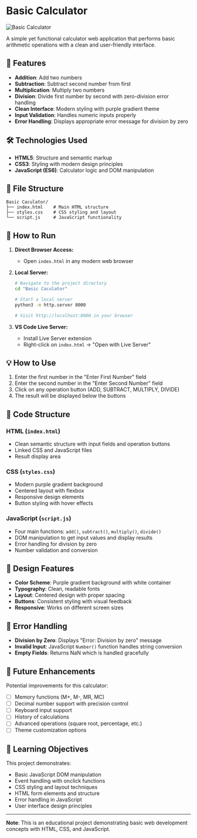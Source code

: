 # Basic Calculator

![Basic Calculator](https://github.com/user-attachments/assets/64d8de47-885d-4249-ad14-0c3eb6a4106c)

A simple yet functional calculator web application that performs basic arithmetic operations with a clean and user-friendly interface.

## 🎯 Features

- **Addition**: Add two numbers
- **Subtraction**: Subtract second number from first
- **Multiplication**: Multiply two numbers
- **Division**: Divide first number by second with zero-division error handling
- **Clean Interface**: Modern styling with purple gradient theme
- **Input Validation**: Handles numeric inputs properly
- **Error Handling**: Displays appropriate error message for division by zero

## 🛠️ Technologies Used

- **HTML5**: Structure and semantic markup
- **CSS3**: Styling with modern design principles
- **JavaScript (ES6)**: Calculator logic and DOM manipulation

## 📁 File Structure

```
Basic Caculator/
├── index.html    # Main HTML structure
├── styles.css    # CSS styling and layout
└── script.js     # JavaScript functionality
```

## 🚀 How to Run

1. **Direct Browser Access:**
   - Open `index.html` in any modern web browser

2. **Local Server:**
   ```bash
   # Navigate to the project directory
   cd "Basic Caculator"
   
   # Start a local server
   python3 -m http.server 8000
   
   # Visit http://localhost:8000 in your browser
   ```

3. **VS Code Live Server:**
   - Install Live Server extension
   - Right-click on `index.html` → "Open with Live Server"

## 💡 How to Use

1. Enter the first number in the "Enter First Number" field
2. Enter the second number in the "Enter Second Number" field
3. Click on any operation button (ADD, SUBTRACT, MULTIPLY, DIVIDE)
4. The result will be displayed below the buttons

## 🔧 Code Structure

### HTML (`index.html`)
- Clean semantic structure with input fields and operation buttons
- Linked CSS and JavaScript files
- Result display area

### CSS (`styles.css`)
- Modern purple gradient background
- Centered layout with flexbox
- Responsive design elements
- Button styling with hover effects

### JavaScript (`script.js`)
- Four main functions: `add()`, `subtract()`, `multiply()`, `divide()`
- DOM manipulation to get input values and display results
- Error handling for division by zero
- Number validation and conversion

## 🎨 Design Features

- **Color Scheme**: Purple gradient background with white container
- **Typography**: Clean, readable fonts
- **Layout**: Centered design with proper spacing
- **Buttons**: Consistent styling with visual feedback
- **Responsive**: Works on different screen sizes

## 🐛 Error Handling

- **Division by Zero**: Displays "Error: Division by zero" message
- **Invalid Input**: JavaScript `Number()` function handles string conversion
- **Empty Fields**: Returns NaN which is handled gracefully

## 🔄 Future Enhancements

Potential improvements for this calculator:

- [ ] Memory functions (M+, M-, MR, MC)
- [ ] Decimal number support with precision control
- [ ] Keyboard input support
- [ ] History of calculations
- [ ] Advanced operations (square root, percentage, etc.)
- [ ] Theme customization options

## 📝 Learning Objectives

This project demonstrates:

- Basic JavaScript DOM manipulation
- Event handling with onclick functions
- CSS styling and layout techniques
- HTML form elements and structure
- Error handling in JavaScript
- User interface design principles

---

**Note**: This is an educational project demonstrating basic web development concepts with HTML, CSS, and JavaScript.